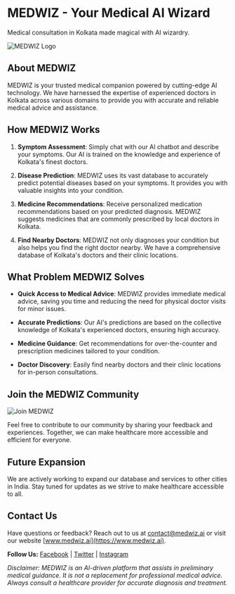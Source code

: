 # MEDWIZ - Your Medical AI Wizard

Medical consultation in Kolkata made magical with AI wizardry.

![MEDWIZ Logo](insert_logo_url_here)

## About MEDWIZ

MEDWIZ is your trusted medical companion powered by cutting-edge AI technology. We have harnessed the expertise of experienced doctors in Kolkata across various domains to provide you with accurate and reliable medical advice and assistance.

## How MEDWIZ Works

1. **Symptom Assessment**: Simply chat with our AI chatbot and describe your symptoms. Our AI is trained on the knowledge and experience of Kolkata's finest doctors.

2. **Disease Prediction**: MEDWIZ uses its vast database to accurately predict potential diseases based on your symptoms. It provides you with valuable insights into your condition.

3. **Medicine Recommendations**: Receive personalized medication recommendations based on your predicted diagnosis. MEDWIZ suggests medicines that are commonly prescribed by local doctors in Kolkata.

4. **Find Nearby Doctors**: MEDWIZ not only diagnoses your condition but also helps you find the right doctor nearby. We have a comprehensive database of Kolkata's doctors and their clinic locations.

## What Problem MEDWIZ Solves

- **Quick Access to Medical Advice**: MEDWIZ provides immediate medical advice, saving you time and reducing the need for physical doctor visits for minor issues.

- **Accurate Predictions**: Our AI's predictions are based on the collective knowledge of Kolkata's experienced doctors, ensuring high accuracy.

- **Medicine Guidance**: Get recommendations for over-the-counter and prescription medicines tailored to your condition.

- **Doctor Discovery**: Easily find nearby doctors and their clinic locations for in-person consultations.

## Join the MEDWIZ Community

![Join MEDWIZ](insert_signup_button_url_here)

Feel free to contribute to our community by sharing your feedback and experiences. Together, we can make healthcare more accessible and efficient for everyone.

## Future Expansion

We are actively working to expand our database and services to other cities in India. Stay tuned for updates as we strive to make healthcare accessible to all.

## Contact Us

Have questions or feedback? Reach out to us at [contact@medwiz.ai](mailto:contact@medwiz.ai) or visit our website [www.medwiz.ai](https://www.medwiz.ai).

**Follow Us:** [Facebook](insert_facebook_url_here) | [Twitter](insert_twitter_url_here) | [Instagram](insert_instagram_url_here)

*Disclaimer: MEDWIZ is an AI-driven platform that assists in preliminary medical guidance. It is not a replacement for professional medical advice. Always consult a healthcare provider for accurate diagnosis and treatment.*
